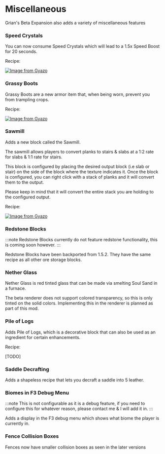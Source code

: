 # Miscellaneous

Grian's Beta Expansion also adds a variety of miscellaneous features

### Speed Crystals
You can now consume Speed Crystals which will lead to a 1.5x Speed Boost for 20 seconds.

Recipe: 

[![Image from Gyazo](https://i.gyazo.com/fc3a14850ea2879ae6bb47f923238fd2.png)](https://gyazo.com/fc3a14850ea2879ae6bb47f923238fd2)

### Grassy Boots
Grassy Boots are a new armor item that, when being worn, prevent you from trampling crops.

Recipe: 

[![Image from Gyazo](https://i.gyazo.com/07979b73a12646950b87fc707cda5541.png)](https://gyazo.com/07979b73a12646950b87fc707cda5541)

### Sawmill

Adds a new block called the Sawmill.

The sawmill allows players to convert planks to stairs & slabs at a 1:2 rate for slabs & 1:1 rate for stairs.

This block is configured by placing the desired output block (i.e slab or stair) on the side of the block where the texture indicates it.
Once the block is configured, you can right click with a stack of planks and it will convert them to the output.

Please keep in mind that it will convert the entire stack you are holding to the configured output.

Recipe:

[![Image from Gyazo](https://i.gyazo.com/57c04b8fa47de9ddc228cb70283672af.png)](https://gyazo.com/57c04b8fa47de9ddc228cb70283672af)

### Redstone Blocks
:::note
Redstone Blocks currently do not feature redstone functionality, this is coming soon however.
:::

Redstone Blocks have been backported from 1.5.2. They have the same recipe as all other ore storage blocks.

### Nether Glass

Nether Glass is red tinted glass that can be made via smelting Soul Sand in a furnace.

The beta renderer does not support colored transparency, so this is only tinted on the solid colors. Implementing this in the renderer is planned as part of this mod.

### Pile of Logs

Adds Pile of Logs, which is a decorative block that can also be used as an ingredient for certain enhancements.

Recipe:

[TODO]

### Saddle Decrafting

Adds a shapeless recipe that lets you decraft a saddle into 5 leather.

### Biomes in F3 Debug Menu

:::note
This is not configurable as it is a debug feature, if you need to configure this for whatever reason, please contact me & I will add it in.
:::

Adds a display in the F3 debug menu which shows what biome the player is currently in.

### Fence Collision Boxes

Fences now have smaller collision boxes as seen in the later versions